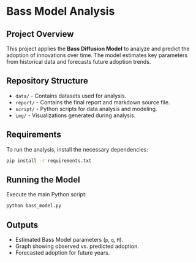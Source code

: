 # Bass Model Analysis

## Project Overview
This project applies the **Bass Diffusion Model** to analyze and predict the adoption of innovations over time. The model estimates key parameters from historical data and forecasts future adoption trends.

## Repository Structure
- `data/` - Contains datasets used for analysis.
- `report/` - Contains the final report and markdown source file.
- `script/` - Python scripts for data analysis and modeling.
- `img/` - Visualizations generated during analysis.

## Requirements
To run the analysis, install the necessary dependencies:
```sh
pip install -r requirements.txt
```

## Running the Model
Execute the main Python script:
```sh
python bass_model.py
```

## Outputs
- Estimated Bass Model parameters (`p`, `q`, `M`).
- Graph showing observed vs. predicted adoption.
- Forecasted adoption for future years.